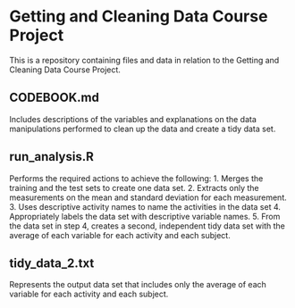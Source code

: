 <h1>Getting and Cleaning Data Course Project</h1>

This is a repository containing files and data in relation to the Getting and Cleaning Data Course Project.

<h2>CODEBOOK.md</h2>
Includes descriptions of the variables and explanations on the data manipulations performed to clean up the data and create a tidy data set.
    
<h2>run_analysis.R</h2>
Performs the required actions to achieve the following:
  1. Merges the training and the test sets to create one data set.
  2. Extracts only the measurements on the mean and standard deviation for each measurement. 
  3. Uses descriptive activity names to name the activities in the data set
  4. Appropriately labels the data set with descriptive variable names. 
  5. From the data set in step 4, creates a second, independent tidy data set with the average of each variable for each activity and each subject.

<h2>tidy_data_2.txt</h2>
Represents the output data set that includes only the average of each variable for each activity and each subject.